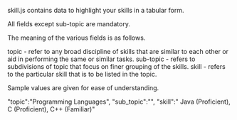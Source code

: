 skill.js contains data to highlight your skills in a tabular form.

All fields except sub-topic are mandatory.

The meaning of the various fields is as follows.

topic - refer to any broad discipline of skills that are similar to each other or aid in performing the same or similar tasks.
sub-topic - refers to subdivisions of topic that focus on finer grouping of the skills.
skill - refers to the particular skill that is to be listed in the topic.

Sample values are given for ease of understanding.

"topic":"Programming Languages", 
"sub_topic":"", 
"skill":" Java (Proficient), C (Proficient), C++ (Familiar)" 